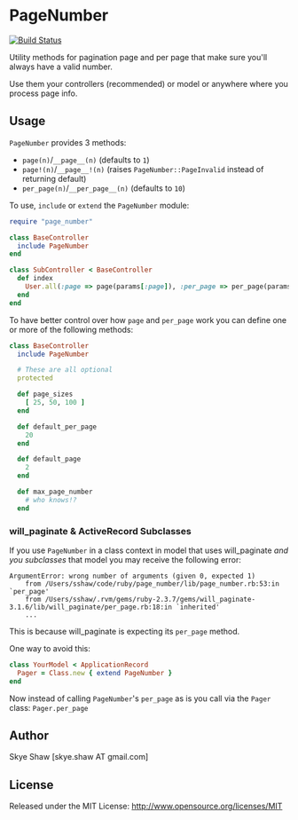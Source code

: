 # PageNumber

[![Build Status](https://travis-ci.org/sshaw/page_number.svg?branch=master)](https://travis-ci.org/sshaw/page_number)

Utility methods for pagination page and per page that make sure you'll
always have a valid number.

Use them your controllers (recommended) or model or anywhere where you process page
info.

## Usage

`PageNumber` provides 3 methods:

* `page(n)`/`__page__(n)` (defaults to `1`)
* `page!(n)`/`__page__!(n)` (raises `PageNumber::PageInvalid` instead of returning default)
* `per_page(n)`/`__per_page__(n)` (defaults to `10`)

To use, `include` or `extend` the `PageNumber` module:

```rb
require "page_number"

class BaseController
  include PageNumber
end

class SubController < BaseController
  def index
    User.all(:page => page(params[:page]), :per_page => per_page(params[:per_page]))
  end
end

```

To have better control over how `page` and `per_page` work you can
define one or more of the following methods:

```rb
class BaseController
  include PageNumber

  # These are all optional
  protected

  def page_sizes
    [ 25, 50, 100 ]
  end

  def default_per_page
    20
  end

  def default_page
    2
  end

  def max_page_number
    # who knows!?
  end
```

### will_paginate & ActiveRecord Subclasses

If you use `PageNumber` in a class context in model that uses will_paginate _and you subclasses_ that model you may receive the following error:
```
ArgumentError: wrong number of arguments (given 0, expected 1)
	from /Users/sshaw/code/ruby/page_number/lib/page_number.rb:53:in `per_page'
   	from /Users/sshaw/.rvm/gems/ruby-2.3.7/gems/will_paginate-3.1.6/lib/will_paginate/per_page.rb:18:in `inherited'
    ...
```

This is because will_paginate is expecting its `per_page` method.

One way to avoid this:
```rb
class YourModel < ApplicationRecord
  Pager = Class.new { extend PageNumber }
end
```
Now instead of calling `PageNumber`'s `per_page` as is you call via the `Pager` class: `Pager.per_page`

## Author

Skye Shaw [skye.shaw AT gmail.com]

## License

Released under the MIT License: http://www.opensource.org/licenses/MIT
